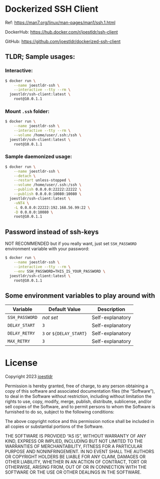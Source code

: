 # Dockerized SSH Client

Ref: https://man7.org/linux/man-pages/man1/ssh.1.html

DockerHub: https://hub.docker.com/r/joestldr/ssh-client

GitHub: https://github.com/joestldr/dockerized-ssh-client

## TLDR; Sample usages:

### Interactive:

```bash
$ docker run \
    --name joestldr-ssh \
    --interactive --tty --rm \
  joestldr/ssh-client:latest \
    root@10.0.1.1
```

### Mount `.ssh` folder:

```bash
$ docker run \
    --name joestldr-ssh \
    --interactive --tty --rm \
    --volume /home/user/.ssh:/ssh \
  joestldr/ssh-client:latest \
    root@10.0.1.1
```

### Sample daemonized usage:

```bash
$ docker run \
    --name joestldr-ssh \
    --detach \
    --restart unless-stopped \
    --volume /home/user/.ssh:/ssh \
    --publish 0.0.0.0:22222:22222 \
    --publish 0.0.0.0:10080:10080 \
  joestldr/ssh-client:latest \
    -vNT4 \
    -L 0.0.0.0:22222:192.168.56.99:22 \
    -D 0.0.0.0:10080 \
    root@10.0.1.1
```

## Password instead of ssh-keys

NOT RECOMMENDED but if you really want, just set `SSH_PASSWORD` environment variable with your password:
```bash
$ docker run \
    --name joestldr-ssh \
    --interactive --tty --rm \
    --env SSH_PASSWORD=THIS_IS_YOUR_PASSWORD \
  joestldr/ssh-client:latest \
    root@10.0.1.1
```

## Some environment variables to play around with

| Variable | Default Value | Description |
| -------- | ------------- | ----------- |
| `SSH_PASSWORD` | *not set* | Self-explanatory |
| `DELAY_START` | `3` | Self-explanatory |
| `DELAY_RETRY` | `3` or `${DELAY_START}` | Self-explanatory |
| `MAX_RETRY` | `3` | Self-explanatory |

# License

Copyright 2023 [joestldr](https://joestldr.com)

Permission is hereby granted, free of charge, to any person obtaining a copy of this software and associated documentation files (the “Software”), to deal in the Software without restriction, including without limitation the rights to use, copy, modify, merge, publish, distribute, sublicense, and/or sell copies of the Software, and to permit persons to whom the Software is furnished to do so, subject to the following conditions:

The above copyright notice and this permission notice shall be included in all copies or substantial portions of the Software.

THE SOFTWARE IS PROVIDED “AS IS”, WITHOUT WARRANTY OF ANY KIND, EXPRESS OR IMPLIED, INCLUDING BUT NOT LIMITED TO THE WARRANTIES OF MERCHANTABILITY, FITNESS FOR A PARTICULAR PURPOSE AND NONINFRINGEMENT. IN NO EVENT SHALL THE AUTHORS OR COPYRIGHT HOLDERS BE LIABLE FOR ANY CLAIM, DAMAGES OR OTHER LIABILITY, WHETHER IN AN ACTION OF CONTRACT, TORT OR OTHERWISE, ARISING FROM, OUT OF OR IN CONNECTION WITH THE SOFTWARE OR THE USE OR OTHER DEALINGS IN THE SOFTWARE.

